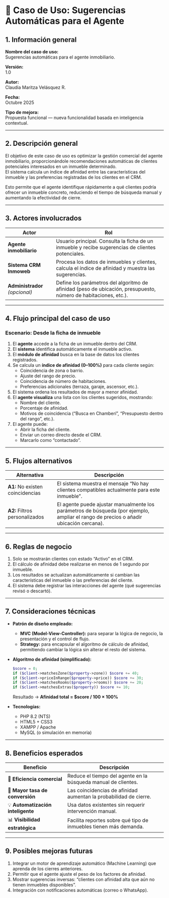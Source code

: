 
# 🏡 Caso de Uso: Sugerencias Automáticas para el Agente

## 1. Información general

**Nombre del caso de uso:**  
Sugerencias automáticas para el agente inmobiliario.

**Versión:**  
1.0

**Autor:**  
Claudia Maritza Velásquez R.

**Fecha:**  
Octubre 2025

**Tipo de mejora:**  
Propuesta funcional — nueva funcionalidad basada en inteligencia contextual.

---

## 2. Descripción general

El objetivo de este caso de uso es optimizar la gestión comercial del agente inmobiliario, proporcionándole recomendaciones automáticas de clientes potenciales interesados en un inmueble determinado.  
El sistema calcula un índice de afinidad entre las características del inmueble y las preferencias registradas de los clientes en el CRM.

Esto permite que el agente identifique rápidamente a qué clientes podría ofrecer un inmueble concreto, reduciendo el tiempo de búsqueda manual y aumentando la efectividad de cierre.

---

## 3. Actores involucrados

| Actor | Rol |
|-------|------|
| **Agente inmobiliario** | Usuario principal. Consulta la ficha de un inmueble y recibe sugerencias de clientes potenciales. |
| **Sistema CRM Inmoweb** | Procesa los datos de inmuebles y clientes, calcula el índice de afinidad y muestra las sugerencias. |
| **Administrador** *(opcional)* | Define los parámetros del algoritmo de afinidad (peso de ubicación, presupuesto, número de habitaciones, etc.). |

---

## 4. Flujo principal del caso de uso

### Escenario: Desde la ficha de inmueble

1. El **agente** accede a la ficha de un inmueble dentro del CRM.  
2. El **sistema** identifica automáticamente el inmueble activo.  
3. El **módulo de afinidad** busca en la base de datos los clientes registrados.  
4. Se calcula un **índice de afinidad (0–100%)** para cada cliente según:
   - Coincidencia de zona o barrio.
   - Ajuste del rango de precio.
   - Coincidencia de número de habitaciones.
   - Preferencias adicionales (terraza, garaje, ascensor, etc.).  
5. El sistema ordena los resultados de mayor a menor afinidad.  
6. El **agente visualiza** una lista con los clientes sugeridos, mostrando:
   - Nombre del cliente.  
   - Porcentaje de afinidad.  
   - Motivos de coincidencia (“Busca en Chamberí”, “Presupuesto dentro del rango”, etc.).  
7. El agente puede:
   - Abrir la ficha del cliente.  
   - Enviar un correo directo desde el CRM.  
   - Marcarlo como “contactado”.

---

## 5. Flujos alternativos

| Alternativa | Descripción |
|--------------|--------------|
| **A1:** No existen coincidencias | El sistema muestra el mensaje “No hay clientes compatibles actualmente para este inmueble”. |
| **A2:** Filtros personalizados | El agente puede ajustar manualmente los parámetros de búsqueda (por ejemplo, ampliar el rango de precios o añadir ubicación cercana). |

---

## 6. Reglas de negocio

1. Solo se mostrarán clientes con estado “Activo” en el CRM.  
2. El cálculo de afinidad debe realizarse en menos de 1 segundo por inmueble.  
3. Los resultados se actualizan automáticamente si cambian las características del inmueble o las preferencias del cliente.  
4. El sistema debe registrar las interacciones del agente (qué sugerencias revisó o descartó).

---

## 7. Consideraciones técnicas

- **Patrón de diseño empleado:**  
  - **MVC (Model-View-Controller):** para separar la lógica de negocio, la presentación y el control de flujo.  
  - **Strategy:** para encapsular el algoritmo de cálculo de afinidad, permitiendo cambiar la lógica sin alterar el resto del sistema.

- **Algoritmo de afinidad (simplificado):**
  ```php
  $score = 0;
  if ($client->matchesZone($property->zone)) $score += 40;
  if ($client->priceInRange($property->price)) $score += 30;
  if ($client->matchesRooms($property->rooms)) $score += 20;
  if ($client->matchesExtras($property)) $score += 10;
  ```
  Resultado → **Afinidad total = $score / 100 × 100%**

- **Tecnologías:**  
  - PHP 8.2 (NTS)  
  - HTML5 + CSS3  
  - XAMPP / Apache  
  - MySQL (o simulación en memoria)

---

## 8. Beneficios esperados

| Beneficio | Descripción |
|------------|--------------|
| 🎯 **Eficiencia comercial** | Reduce el tiempo del agente en la búsqueda manual de clientes. |
| 🤝 **Mayor tasa de conversión** | Las coincidencias de afinidad aumentan la probabilidad de cierre. |
| 💡 **Automatización inteligente** | Usa datos existentes sin requerir intervención manual. |
| 📊 **Visibilidad estratégica** | Facilita reportes sobre qué tipo de inmuebles tienen más demanda. |

---

## 9. Posibles mejoras futuras

1. Integrar un motor de aprendizaje automático (Machine Learning) que aprenda de los cierres anteriores.  
2. Permitir que el agente ajuste el peso de los factores de afinidad.  
3. Mostrar sugerencias inversas: “clientes con afinidad alta que aún no tienen inmuebles disponibles”.  
4. Integración con notificaciones automáticas (correo o WhatsApp).
